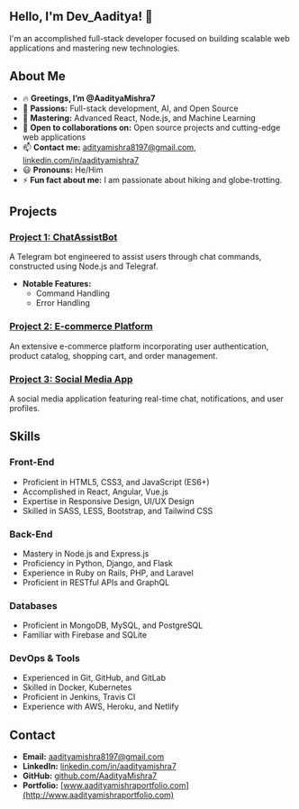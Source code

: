 

## Hello, I'm Dev_Aaditya! 👋

I'm an accomplished full-stack developer focused on building scalable web applications and mastering new technologies.

## About Me

- 🔥 **Greetings, I’m @AadityaMishra7**
- 👀 **Passions:** Full-stack development, AI, and Open Source
- 🌱 **Mastering:** Advanced React, Node.js, and Machine Learning
- 💞️ **Open to collaborations on:** Open source projects and cutting-edge web applications
- 📫 **Contact me:** adityamishra8197@gmail.com, [linkedin.com/in/aadityamishra7](https://www.linkedin.com/in/aaditya-mishra-ab0a232b8?utm_source=share&utm_campaign=share_via&utm_content=profile&utm_medium=android_app)
- 😃 **Pronouns:** He/Him
- ⚡ **Fun fact about me:** I am passionate about hiking and globe-trotting.

## Projects

### [Project 1: ChatAssistBot](https://github.com/AadityaMishra7/ChatAssistBot)
A Telegram bot engineered to assist users through chat commands, constructed using Node.js and Telegraf.

- **Notable Features:**
  - Command Handling
  - Error Handling

### [Project 2: E-commerce Platform](https://github.com/AadityaMishra7/ecommerce-platform)
An extensive e-commerce platform incorporating user authentication, product catalog, shopping cart, and order management.

### [Project 3: Social Media App](https://github.com/AadityaMishra7/social-media-app)
A social media application featuring real-time chat, notifications, and user profiles.

## Skills

### Front-End
- Proficient in HTML5, CSS3, and JavaScript (ES6+)
- Accomplished in React, Angular, Vue.js
- Expertise in Responsive Design, UI/UX Design
- Skilled in SASS, LESS, Bootstrap, and Tailwind CSS

### Back-End
- Mastery in Node.js and Express.js
- Proficiency in Python, Django, and Flask
- Experience in Ruby on Rails, PHP, and Laravel
- Proficient in RESTful APIs and GraphQL

### Databases
- Proficient in MongoDB, MySQL, and PostgreSQL
- Familiar with Firebase and SQLite

### DevOps & Tools
- Experienced in Git, GitHub, and GitLab
- Skilled in Docker, Kubernetes
- Proficient in Jenkins, Travis CI
- Experience with AWS, Heroku, and Netlify

## Contact

- **Email:** aadityamishra8197@gmail.com
- **LinkedIn:** [linkedin.com/in/aadityamishra7](https://www.linkedin.com/in/aaditya-mishra-ab0a232b8?utm_source=share&utm_campaign=share_via&utm_content=profile&utm_medium=android_app)
- **GitHub:** [github.com/AadityaMishra7](https://github.com/AadityaMishra7)
- **Portfolio:** [www.aadityamishraportfolio.com](http://www.aadityamishraportfolio.com)
```
